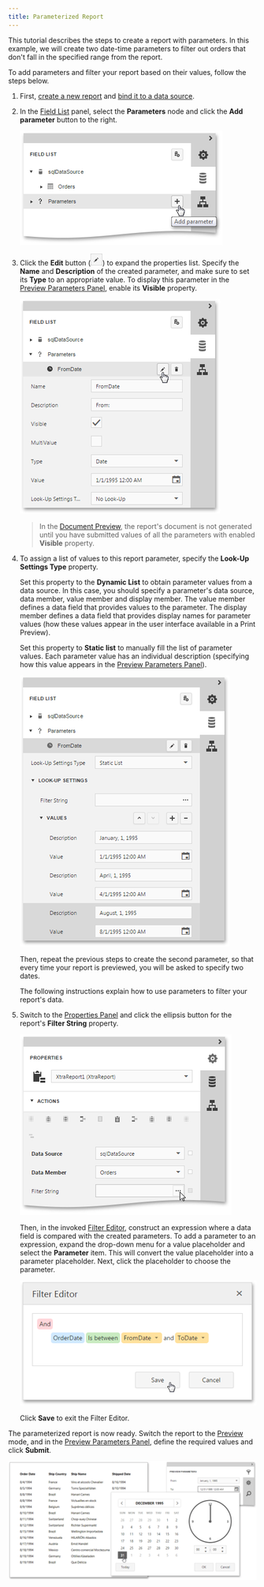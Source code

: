 ```yaml
---
title: Parameterized Report
---
```

This tutorial describes the steps to create a report with parameters. In this example, we will create two date-time parameters to filter out orders that don't fall in the specified range from the report.

To add parameters and filter your report based on their values, follow the steps below.
1. First, [create a new report](../../../../interface-elements-for-web/articles/report-designer/creating-reports/basic-operations/create-a-new-report.md) and [bind it to a data source](../../../../interface-elements-for-web/articles/report-designer/creating-reports/providing-data/bind-a-report-to-data.md).
2. In the [Field List](../../../../interface-elements-for-web/articles/report-designer/interface-elements/field-list.md) panel, select the **Parameters** node and click the **Add parameter** button to the right.
	
	![eud-parameterized-report-0](../../../images/Img119088.png)
3. Click the **Edit** button (![web-report-designer-edit-query](../../../images/Img118475.png)) to expand the properties list. Specify the **Name** and **Description** of the created parameter, and make sure to set its **Type** to an appropriate value. To display this parameter in the [Preview Parameters Panel](../../../../interface-elements-for-web/articles/report-designer/document-preview/preview-parameters-panel.md), enable its **Visible** property.
	
	![eud-parameterized-report-1](../../../images/Img119089.png)
	
	> In the [Document Preview](../../../../interface-elements-for-web/articles/report-designer/document-preview.md), the report's document is not generated until you have submitted values of all the parameters with enabled **Visible** property.
4. To assign a list of values to this report parameter, specify the **Look-Up Settings Type** property.
	 
	
	Set this property to the **Dynamic List** to obtain parameter values from a data source. In this case, you should specify a parameter's data source, data member, value member and display member. The value member defines a data field that provides values to the parameter. The display member defines a data field that provides display names for parameter values (how these values appear in the user interface available in a Print Preview).
	
	Set this property to **Static list** to manually fill the list of parameter values. Each parameter value has an individual description (specifying how this value appears in the [Preview Parameters Panel](../../../../interface-elements-for-web/articles/report-designer/document-preview/preview-parameters-panel.md)).
	
	![eud-parameterized-report-2](../../../images/Img119090.png)
	
	Then, repeat the previous steps to create the second parameter, so that every time your report is previewed, you will be asked to specify two dates.
	
	The following instructions explain how to use parameters to filter your report's data.
5. Switch to the [Properties Panel](../../../../interface-elements-for-web/articles/report-designer/interface-elements/properties-panel.md) and click the ellipsis button for the report's **Filter String** property.
	
	![eud-parameterized-report-3](../../../images/Img119091.png)
	
	Then, in the invoked [Filter Editor](../../../../interface-elements-for-web/articles/report-designer/interface-elements/filter-editor.md), construct an expression where a data field is compared with the created parameters. To add a parameter to an expression, expand the drop-down menu for a value placeholder and select the **Parameter** item. This will convert the value placeholder into a parameter placeholder. Next, click the placeholder to choose the parameter.
	
	![eud-parameterized-report-4](../../../images/Img119092.png)
	
	Click **Save** to exit the Filter Editor.

The parameterized report is now ready. Switch the report to the [Preview](../../../../interface-elements-for-web/articles/report-designer/document-preview.md) mode, and in the [Preview Parameters Panel](../../../../interface-elements-for-web/articles/report-designer/document-preview/preview-parameters-panel.md), define the required values and click **Submit**.

![eud-parameterized-report-5](../../../images/Img119093.png)
